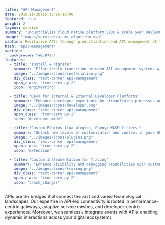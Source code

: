 ```yaml
---
title: "API Management"
date: 2018-11-28T15:15:26+10:00
featured: true
weight: 2
layout: service
summary: "Industrialize cloud native platform SLOs & scale your DevSecOps in an SRE model."
image: "images/services/ai-mi-algorithm.svg"
caption: Revitalize APIs through productization and API management at the core
hash: "apis-management"
section:
  background: "#6c973c"
features:
  - title: "Install & Migrate"
    summary: "Effortlessly transition between API management systems with our installation and migration services, ensuring stability and performance continuity."
    image: "../images/icons/installation.png"
    div_class: "text-center api-management"
    span_class: "icon-serv py-2"
    icon: "engineering"

  - title: "DevX for Internal & External Developer Platforms"
    summary: "Enhance developer experience by streamlining processes and tools, fostering an environment conducive to productivity and innovation in internal and external platforms."
    image: "../images/icons/developer.png"
    div_class: "text-center api-management"
    span_class: "icon-serv py-2"
    icon: "developer_mode"

  - title: "Custom Plugins (Lua plugins, Envoy/ WASM filters)"
    summary: "Unlock new levels of customization and control in your API management through the integration of custom plugins such as Lua plugins and Envoy/WASM filters."
    image: "../images/icons/plugins.png"
    div_class: "text-center api-management"
    span_class: "icon-serv py-2"
    icon: "extension"

  - title: "Custom Instrumentation for Tracing"
    summary: "Enhance visibility and debugging capabilities with custom instrumentation, enabling refined tracing methodologies for improved operational insight."
    image: "../images/icons/tracing.png"
    div_class: "text-center api-management"
    span_class: "icon-serv py-2"
    icon: "track_changes"
---
```


APIs are the bridges that connect the vast and varied technological landscapes. Our expertise in API-led connectivity is rooted in performance-centric gateways, adaptive service meshes, and developer-centric experiences. Moreover, we seamlessly integrate events with APIs, enabling dynamic interactions across your digital ecosystems.

